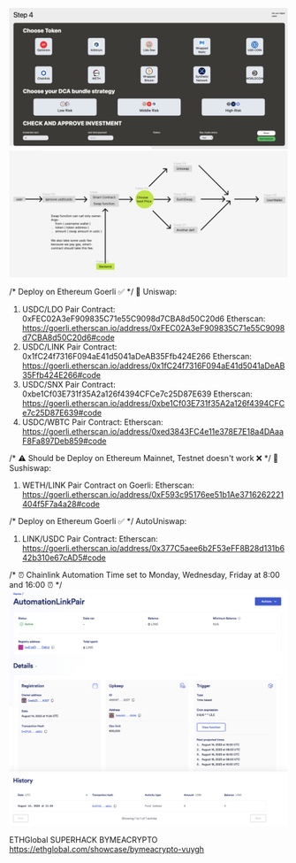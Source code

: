 ![Alt text](image-3.png)
![Alt text](image.png)

/* Deploy on Ethereum Goerli ✅ */
🦄️ Uniswap: 
1. USDC/LDO Pair Contract: 0xFEC02A3eF909835C71e55C9098d7CBA8d50C20d6
Etherscan: https://goerli.etherscan.io/address/0xFEC02A3eF909835C71e55C9098d7CBA8d50C20d6#code
2. USDC/LINK Pair Contract: 0x1fC24f7316F094aE41d5041aDeAB35Ffb424E266
Etherscan: https://goerli.etherscan.io/address/0x1fC24f7316F094aE41d5041aDeAB35Ffb424E266#code
3. USDC/SNX Pair Contract: 0xbe1Cf03E731f35A2a126f4394CFCe7c25D87E639
Etherscan: https://goerli.etherscan.io/address/0xbe1Cf03E731f35A2a126f4394CFCe7c25D87E639#code
4. USDC/WBTC Pair Contract:
Etherscan: https://goerli.etherscan.io/address/0xed3843FC4e11e378E7E18a4DAaaF8Fa897Deb859#code


/* ⚠️ Should be Deploy on Ethereum Mainnet, Testnet doesn't work ❌ */
🍣 Sushiswap: 
1. WETH/LINK Pair Contract on Goerli:
Etherscan: https://goerli.etherscan.io/address/0xF593c95176ee51b1Ae3716262221404f5F7a4a28#code

/* Deploy on Ethereum Goerli ✅ */
AutoUniswap:
1. LINK/USDC Pair Contract:
Etherscan: https://goerli.etherscan.io/address/0x377C5aee6b2F53eFF8B28d131b642b310e67cAD5#code

/* ⏰ Chainlink Automation Time set to Monday, Wednesday, Friday at 8:00 and 16:00 ⏰ */
![Alt text](image-1.png)
![Alt text](image-2.png)


ETHGlobal SUPERHACK BYMEACRYPTO
https://ethglobal.com/showcase/bymeacrypto-vuygh
